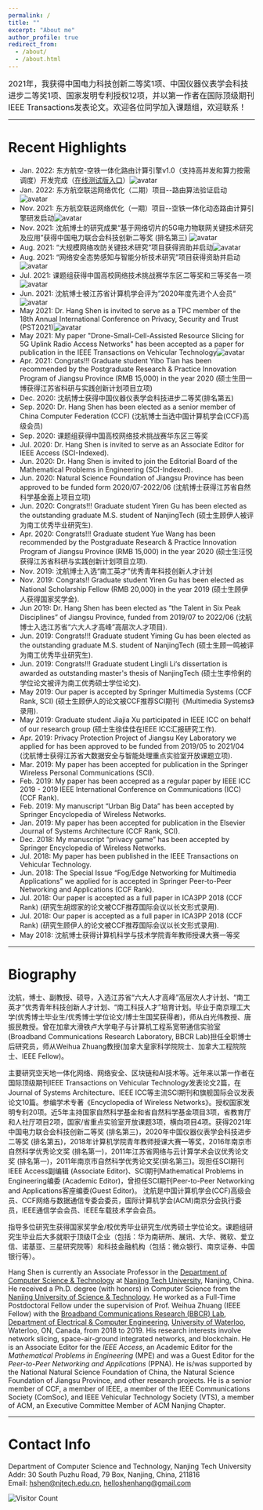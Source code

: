 ```yaml
---
permalink: /
title: ""
excerpt: "About me"
author_profile: true
redirect_from: 
  - /about/
  - /about.html
---
```


<font size="3">2021年，我获得中国电力科技创新二等奖1项、中国仪器仪表学会科技进步二等奖1项、国家发明专利授权12项，并以第一作者在国际顶级期刊IEEE Transactions发表论文。欢迎各位同学加入课题组，欢迎联系！</font>

------

# Recent Highlights

- Jan. 2022: 东方航空-空铁一体化路由计算引擎v1.0（支持高并发和算力按需调度）开发完成（[在线测试版入口](https://www.airrouter.top/#/)）![avatar](https://shen-hang.github.io//images/new.jpg)
- Jan. 2022: 东方航空联运网络优化（二期）项目--路由算法验证启动![avatar](https://shen-hang.github.io//images/new.jpg)
- Nov. 2021: 东方航空联运网络优化（一期）项目--空铁一体化动态路由计算引擎研发启动![avatar](https://shen-hang.github.io//images/new.jpg)
- Nov. 2021:  沈航博士的研究成果“基于网络切片的5G电力物联网关键技术研究及应用”获得中国电力联合会科技创新二等奖 (排名第三) ![avatar](https://shen-hang.github.io//images/new.jpg)
- Aug. 2021: “大规模网络攻防关键技术研究”项目获得资助并启动![avatar](https://shen-hang.github.io//images/new.jpg)
- Aug. 2021: “网络安全态势感知与智能分析技术研究”项目获得资助并启动![avatar](https://shen-hang.github.io//images/new.jpg)
- Jul. 2021:  课题组获得中国高校网络技术挑战赛华东区二等奖和三等奖各一项![avatar](https://shen-hang.github.io//images/new.jpg)
- Jun. 2021: 沈航博士被江苏省计算机学会评为”2020年度先进个人会员“![avatar](https://shen-hang.github.io//images/new.jpg)
- May  2021: Dr. Hang Shen is invited to serve as a TPC member of the 18th Annual International Conference on Privacy, Security and Trust (PST2021)![avatar](https://shen-hang.github.io//images/new.jpg)
- May  2021: My paper "Drone-Small-Cell-Assisted Resource Slicing for 5G Uplink Radio Access Networks" has been accepted as a paper for publication in the IEEE Transactions on Vehicular Technology![avatar](https://shen-hang.github.io//images/new.jpg)
- Apr. 2021: Congrats!!! Graduate student Yibo Tian has been recommended by the Postgraduate Research & Practice Innovation Program of Jiangsu Province (RMB 15,000) in the year 2020 (硕士生田一博获得江苏省科研与实践创新计划项目立项)
- Dec. 2020:  沈航博士获得中国仪器仪表学会科技进步二等奖(排名第五)
- Sep. 2020:  Dr. Hang Shen has been elected as a senior member of China Computer Federation (CCF) (沈航博士当选中国计算机学会(CCF)高级会员)
- Sep. 2020: 课题组获得中国高校网络技术挑战赛华东区三等奖
- Jul. 2020:  Dr. Hang Shen is invited to serve as an Associate Editor for IEEE Access (SCI-Indexed).
- Jun. 2020: Dr. Hang Shen is invited to join the Editorial Board of  the Mathematical Problems in Engineering (SCI-Indexed).
- Jun. 2020: Natural Science Foundation of Jiangsu Province has been approved to be funded form 2020/07-2022/06 (沈航博士获得江苏省自然科学基金面上项目立项)
- Jun. 2020: Congrats!!! Graduate student Yiren Gu has been elected as the outstanding graduate M.S. student of NanjingTech  (硕士生顾伊人被评为南工优秀毕业研究生). 
- Apr. 2020: Congrats!!! Graduate student Yue Wang has been recommended by the Postgraduate Research & Practice Innovation Program of Jiangsu Province (RMB 15,000) in the year 2020 (硕士生汪悦获得江苏省科研与实践创新计划项目立项).
- Nov. 2019: 沈航博士入选“南工英才”优秀青年科技创新人才计划
- Nov. 2019: Congrats!! Graduate student Yiren Gu has been elected as National Scholarship Fellow (RMB 20,000) in the year 2019 (硕士生顾伊人获得国家奖学金).
- Jun 2019: Dr. Hang Shen has been elected as “the Talent in Six Peak Disciplines” of Jiangsu Province, funded from 2019/07 to 2022/06 (沈航博士入选江苏省“六大人才高峰”高层次人才项目).  
- Jun. 2019: Congrats!!! Graduate student Yiming Gu has been elected as the outstanding graduate M.S. student of NanjingTech  (硕士生顾一鸣被评为南工优秀毕业研究生). 
- Jun. 2019: Congrats!!! Graduate student Lingli Li‘s dissertation is awarded as outstanding master's thesis of NanjingTech  (硕士生李伶俐的学位论文被评为南工优秀硕士学位论文). 
- May 2019: Our paper is accepted by Springer Multimedia Systems (CCF Rank, SCI) (硕士生顾伊人的论文被CCF推荐SCI期刊《Multimedia Systems》录用).
- May 2019: Graduate student Jiajia Xu participated in IEEE ICC on behalf of our research group (硕士生徐佳佳在IEEE ICC汇报研究工作).
- Apr. 2019: Privacy Protection Project of Jiangsu Key Laboratory we applied for has been approved to be funded from 2019/05 to 2021/04 (沈航博士获得江苏省大数据安全与智能处理重点实验室开放课题立项).
- Mar. 2019: My paper has been accepted for publication in the Springer Wireless Personal Communications (SCI).
- Feb. 2019: My paper has been accepred as a regular paper by  IEEE ICC 2019 - 2019 IEEE International Conference on Communications (ICC) (CCF Rank).
- Feb. 2019: My manuscript “Urban Big Data” has been accepted by Springer Encyclopedia of Wireless Networks.
- Jan. 2019: My paper has been accepted for publication in the Elsevier Journal of Systems Architecture (CCF Rank, SCI).
- Dec. 2018: My manuscript “privacy game” has been accepted by Springer Encyclopedia of Wireless Networks.
- Jul. 2018: My paper  has been published in the IEEE Transactions on Vehicular Technology.
- Jun. 2018: The Special Issue “Fog/Edge Networking for Multimedia Applications” we applied for is accepted in Springer Peer-to-Peer Networking and Applications (CCF Rank).
- Jul. 2018: Our paper is accepted as a full paper in ICA3PP 2018 (CCF Rank) (研究生胡煜家的论文被CCF推荐国际会议以长文形式录用). 
- Jul. 2018: Our paper is accepted as a full paper in ICA3PP 2018 (CCF Rank) (研究生顾伊人的论文被CCF推荐国际会议以长文形式录用). 
- May 2018: 沈航博士获得计算机科学与技术学院青年教师授课大赛一等奖

------

# Biography

沈航，博士、副教授、硕导，入选江苏省“六大人才高峰”高层次人才计划、“南工英才”优秀青年科技创新人才计划、“南工科技人才”培育计划。毕业于南京理工大学(优秀博士毕业生/优秀博士学位论文/博士生国奖获得者)，师从白光伟教授、唐振民教授。曾在加拿大滑铁卢大学电子与计算机工程系宽带通信实验室(Broadband Communications Research Laboratory, BBCR Lab)担任全职博士后研究员，师从Weihua Zhuang教授(加拿大皇家科学院院士、加拿大工程院院士、IEEE Fellow)。

主要研究空天地一体化网络、网络安全、区块链和AI技术等。近年来以第一作者在国际顶级期刊IEEE Transactions on Vehicular Technology发表论文2篇，在Journal of Systems Architecture、IEEE ICC等主流SCI期刊和旗舰国际会议发表论文10篇。参编学术专著《Encyclopedia of Wireless Networks》。授权国家发明专利20项。近5年主持国家自然科学基金和省自然科学基金项目3项，省教育厅和人社厅项目2项，国家/省重点实验室开放课题3项，横向项目4项。获得2021年中国电力联合会科技创新二等奖 (排名第三)，2020年中国仪器仪表学会科技进步二等奖 (排名第五)，2018年计算机学院青年教师授课大赛一等奖，2016年南京市自然科学优秀论文奖 (排名第一)，2011年江苏省网络与云计算学术会议优秀论文奖 (排名第一)，2011年南京市自然科学优秀论文奖(排名第三)。现担任SCI期刊IEEE Access副编辑 (Associate Editor)、SCI期刊Mathematical Problems in Engineering编委 (Academic Editor)，曾担任SCI期刊Peer-to-Peer Networking and Applications客座编委(Guest Editor)。 沈航是中国计算机学会(CCF)高级会员、CCF网络与数据通信专委会委员，国际计算机学会(ACM)南京分会执行委员，IEEE通信学会会员、IEEE车载技术学会会员。

指导多位研究生获得国家奖学金/校优秀毕业研究生/优秀硕士学位论文。课题组研究生毕业后大多就职于顶级IT企业（包括：华为南研所、展讯、大华、微软、爱立信、诺基亚、三星研究院等）和科技金融机构（包括：微众银行、南京证券、中国银行等）。

Hang Shen is currently an Associate Professor in the [Department of Computer Science & Technology](http://cise.njtech.edu.cn/) at [Nanjing Tech University](http://www.njtech.edu.cn/), Nanjing, China. He received a Ph.D. degree (with honors) in Computer Science from the [Nanjing University of Science & Technology](http://www.njust.edu.cn/). He worked as a Full-Time Postdoctoral Fellow under the supervision of Prof. Weihua Zhuang (IEEE Fellow)  with the [Broadband Communications Research (BBCR) Lab](https://uwaterloo.ca/broadband-communications-research-lab/), [Department of Electrical & Computer Engineering](https://ece.uwaterloo.ca/Home/), [University of Waterloo](https://uwaterloo.ca/), Waterloo, ON, Canada, from 2018 to 2019. His research interests involve network slicing, space-air-ground integrated networks, and blockchain. He is an Associate Editor for the *IEEE Access*, an Academic Editor for the *Mathematical Problems in Engineering* (MPE) and was a Guest Editor for the *Peer-to-Peer Networking and Applications* (PPNA).  He is/was supported by the National Natural Science Foundation of China, the Natural Science Foundation of Jiangsu Province, and other research projects. He is a senior member of CCF, a member of IEEE, a member of the IEEE Communications Society (ComSoc), and IEEE Vehicular Technology Society (VTS), a member of ACM, an Executive Committee Member of ACM Nanjing Chapter.

------

Contact Info
======

Department of Computer Science and Technology, Nanjing Tech University<br/>
Addr: 30 South Puzhu Road, 79 Box, Nanjing, China, 211816 <br/>
Email: hshen@njtech.edu.cn, helloshenhang@gmail.com


![Visitor Count](https://profile-counter.glitch.me/shen-hang/count.svg)